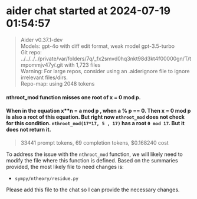 
# aider chat started at 2024-07-19 01:54:57

> Aider v0.37.1-dev  
> Models: gpt-4o with diff edit format, weak model gpt-3.5-turbo  
> Git repo: ../../../../private/var/folders/7q/_fx2smvd0hq3nkt98d3kt4f00000gn/T/tmpommjv47y/.git with 1,723 files  
> Warning: For large repos, consider using an .aiderignore file to ignore irrelevant files/dirs.  
> Repo-map: using 2048 tokens  

#### nthroot_mod function misses one root of x = 0 mod p.  
#### When in the equation x**n = a mod p , when a % p == 0. Then x = 0 mod p is also a root of this equation. But right now `nthroot_mod` does not check for this condition. `nthroot_mod(17*17, 5 , 17)` has a root `0 mod 17`. But it does not return it.  
> 33441 prompt tokens, 69 completion tokens, $0.168240 cost  

To address the issue with the `nthroot_mod` function, we will likely need to modify the file where this function is defined. Based on the summaries provided, the most likely file to need changes is:

- `sympy/ntheory/residue.py`

Please add this file to the chat so I can provide the necessary changes.

